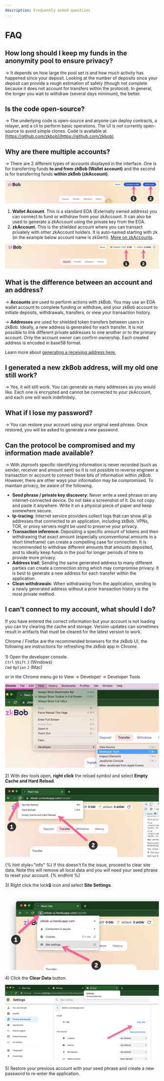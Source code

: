 ```yaml
---
description: Frequently asked questions
---
```


# FAQ

## How long should I keep my funds in the anonymity pool to ensure privacy?

\-> It depends on how large the pool set is and how much activity has happened since your deposit. Looking at the number of deposits since your deposit can provide a rough estimation of safety (though not complete because it does not account for transfers within the protocol). In general, the longer you wait to withdraw (several days minimum), the better.&#x20;

## Is the code open-source?

\-> The underlying code is open-source and anyone can deploy contracts, a relayer, and a cli to perform basic operations. The UI is not currently open-source to avoid simple clones. Code is available at [https://github.com/zkbob](https://github.com/zkbob)

## Why are there multiple accounts?

\-> There are 2 different types of accounts displayed in the interface. One is for transferring funds **to and from zkBob (Wallet account)** and the second is for transferring funds **within zkBob (zkAccount)**.

![Accounts: Wallet is not yet connected and user is not logged in to zkAccount](<../.gitbook/assets/not-yet-connected (1).png>)

1. **Wallet Account**. This is a standard EOA (Externally owned address) you can connect to fund or withdraw from your zkAccount. It can also be used to generate a zkAccount using the private key from the EOA.&#x20;
2. **zkAccount.** This is the shielded account where you can transact privately with other zkAccount holders. It is auto-named starting with zk (in the example below account name is zkGerti). [More on zkAccounts](../implementation/account-and-notes/accounts.md).

![MM wallet is connected and user has logged into zkAccount which is auto-named zkGerti](../.gitbook/assets/connected.png)

## What is the difference between an account and an address?

\-> **Accounts** are used to perform actions with zkBob. You may use an EOA wallet account to complete funding or withdraw, and your zkBob account to initiate deposits, withdrawals, transfers, or view your transaction history.&#x20;

\-> **Addresses** are used for shielded token transfers between users in zkBob. Ideally, a new address is generated for each transfer. It is not possible to link different private addresses to one another or to the primary account. Only the account owner can confirm ownership. Each created address is encoded in base58 format.

Learn more about [generating a receiving address here.](../zkbob-getting-started/zkbob-app/generate-a-secure-address.md)

## I generated a new zkBob address, will my old one still work?

\-> Yes, it will still work. You can generate as many addresses as you would like. Each one is encrypted and cannot be connected to your zkAccount, and each one will work indefinitely.

## What if I lose my password?

\-> You can restore your account using your original seed phrase. Once restored, you will be asked to generate a new password.

## Can the protocol be compromised and my information made available?

\-> With zkproofs specific identifying information is never recorded (such as sender, receiver and amount sent) so it is not possible to reverse engineer a transaction or account to connect these bits of information within zkBob. However, there are other ways your information may be compromised. To maintain privacy, be aware of the following.

* **Seed phrase / private key discovery**: Never write a seed phrase on any internet-connected device. Do not take a screenshot of it. Do not copy and paste it anywhere. Write it on a physical piece of paper and keep somewhere secure.
* **Ip-tracing**: Internet service providers collect logs that can show all ip addresses that connected to an application, including zkBob. VPNs, TOR, or proxy servers might be used to preserve your privacy.&#x20;
* **Transaction inference:** Depositing a specific amount of tokens and then withdrawing that exact amount (especially unconventional amounts in a short timeframe) can create a compelling case for connection. It is recommended to withdraw different amounts that amounts deposited, and to ideally keep funds in the pool for longer periods of time to provide more privacy.&#x20;
* **Address trail:** Sending the same generated address to many different parties can create a connection string which may compromise privacy. It is best to generate a new address for each transfer within the application.&#x20;
* **Clean withdrawals**: When withdrawing from the application, sending to a newly generated address without a prior transaction history is the most private method.

## I can't connect to my account, what should I do?

If you have entered the correct information but your account is not loading you can try clearing the cache and storage. Version updates can sometimes result in artifacts that must be cleared for the latest version to work.

Chrome / Firefox are the recommended browsers for the zkBob UI, the following are instructions for refreshing the zkBob app in Chrome.\
\
1\) Open the developer console. \
`Ctrl` `Shift` `J` (Windows)  \
`Cmd` `Option` `J` (Mac)

or in the Chrome menu go to View -> Developer -> Developer Tools

![](../.gitbook/assets/view-dev.png)

2\) With dev tools open, **right click** the reload symbol and select **Empty Cache and Hard Reload**.

![](<../.gitbook/assets/reload (1).png>)

{% hint style="info" %}
If this doesn't fix the issue, proceed to clear site data. Note this will remove all local data and you will need your seed phrase to reset your account.
{% endhint %}

3\) Right click the lock🔒 icon and select **Site Settings**.

![](../.gitbook/assets/settings-1.png)

4\) Click the **Clear Data** button.

![](../.gitbook/assets/settings-2.png)

5\) Restore your previous account with your seed phrase and create a new password to re-enter the application.







